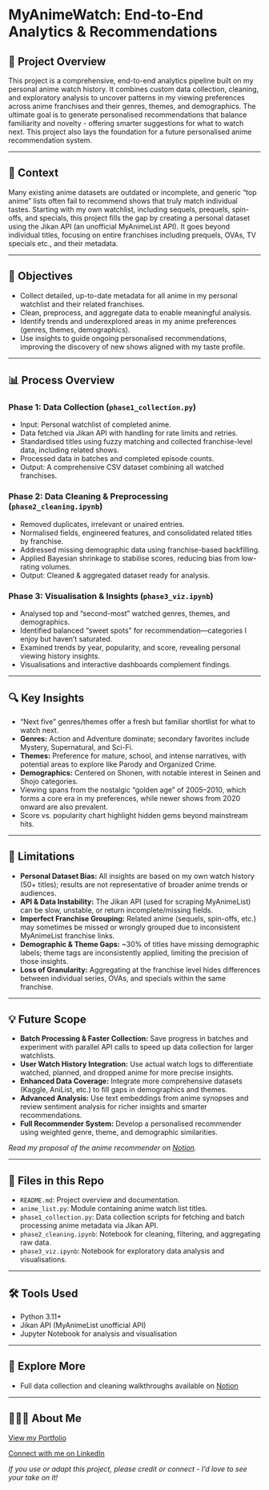 # MyAnimeWatch: End-to-End Analytics & Recommendations

## 🎴 **Project Overview**  
This project is a comprehensive, end-to-end analytics pipeline built on my personal anime watch history. It combines custom data collection, cleaning, and exploratory analysis to uncover patterns in my viewing preferences across anime franchises and their genres, themes, and demographics. The ultimate goal is to generate personalised recommendations that balance familiarity and novelty - offering smarter suggestions for what to watch next. This project also lays the foundation for a future personalised anime recommendation system.

---

## 🏢 **Context**  
Many existing anime datasets are outdated or incomplete, and generic “top anime” lists often fail to recommend shows that truly match individual tastes. Starting with my own watchlist, including sequels, prequels, spin-offs, and specials, this project fills the gap by creating a personal dataset using the Jikan API (an unofficial MyAnimeList API). It goes beyond individual titles, focusing on entire franchises including prequels, OVAs, TV specials etc., and their metadata.

---

## 🎯 **Objectives**
- Collect detailed, up-to-date metadata for all anime in my personal watchlist and their related franchises.  
- Clean, preprocess, and aggregate data to enable meaningful analysis.  
- Identify trends and underexplored areas in my anime preferences (genres, themes, demographics).  
- Use insights to guide ongoing personalised recommendations, improving the discovery of new shows aligned with my taste profile.

---

## 📊 **Process Overview**

### Phase 1: Data Collection (`phase1_collection.py`)  
- Input: Personal watchlist of completed anime.  
- Data fetched via Jikan API with handling for rate limits and retries.  
- Standardised titles using fuzzy matching and collected franchise-level data, including related shows.  
- Processed data in batches and completed episode counts.  
- Output: A comprehensive CSV dataset combining all watched franchises.

### Phase 2: Data Cleaning & Preprocessing (`phase2_cleaning.ipynb`) 
- Removed duplicates, irrelevant or unaired entries.  
- Normalised fields, engineered features, and consolidated related titles by franchise.  
- Addressed missing demographic data using franchise-based backfilling.  
- Applied Bayesian shrinkage to stabilise scores, reducing bias from low-rating volumes.  
- Output: Cleaned & aggregated dataset ready for analysis.

### Phase 3: Visualisation & Insights (`phase3_viz.ipynb`) 
- Analysed top and “second-most” watched genres, themes, and demographics.  
- Identified balanced “sweet spots” for recommendation—categories I enjoy but haven’t saturated.  
- Examined trends by year, popularity, and score, revealing personal viewing history insights.  
- Visualisations and interactive dashboards complement findings.

---

## 🔍 **Key Insights**
- “Next five” genres/themes offer a fresh but familiar shortlist for what to watch next.
- **Genres:** Action and Adventure dominate; secondary favorites include Mystery, Supernatural, and Sci-Fi.  
- **Themes:** Preference for mature, school, and intense narratives, with potential areas to explore like Parody and Organized Crime.  
- **Demographics:** Centered on Shonen, with notable interest in Seinen and Shojo categories.  
- Viewing spans from the nostalgic “golden age” of 2005–2010, which forms a core era in my preferences, while newer shows from 2020 onward are also prevalent.
- Score vs. popularity chart highlight hidden gems beyond mainstream hits.

---

## 🚧 **Limitations**
- **Personal Dataset Bias:** All insights are based on my own watch history (50+ titles); results are not representative of broader anime trends or audiences.
- **API & Data Instability:** The Jikan API (used for scraping MyAnimeList) can be slow, unstable, or return incomplete/missing fields.
- **Imperfect Franchise Grouping:** Related anime (sequels, spin-offs, etc.) may sometimes be missed or wrongly grouped due to inconsistent MyAnimeList franchise links.
- **Demographic & Theme Gaps:** ~30% of titles have missing demographic labels; theme tags are inconsistently applied, limiting the precision of those insights.
- **Loss of Granularity:** Aggregating at the franchise level hides differences between individual series, OVAs, and specials within the same franchise.
---

## 💡 **Future Scope**  
- **Batch Processing & Faster Collection:** Save progress in batches and experiment with parallel API calls to speed up data collection for larger watchlists.
- **User Watch History Integration:** Use actual watch logs to differentiate watched, planned, and dropped anime for more precise insights.
- **Enhanced Data Coverage:** Integrate more comprehensive datasets (Kaggle, AniList, etc.) to fill gaps in demographics and themes.
- **Advanced Analysis:** Use text embeddings from anime synopses and review sentiment analysis for richer insights and smarter recommendations.
- **Full Recommender System:** Develop a personalised recommender using weighted genre, theme, and demographic similarities.
   
*Read my proposal of the anime recommender on [Notion](https://www.notion.so/MyAnimeWatch-End-to-End-Analytics-Recommendations-23ba1fc6e1a380789c88cf3fb8269f34?source=copy_link#287a1fc6e1a380af9201d36794388fa2).*

---

## 📁 **Files in this Repo**  
- `README.md`: Project overview and documentation.
- `anime_list.py`: Module containing anime watch list titles.
- `phase1_collection.py`: Data collection scripts for fetching and batch processing anime metadata via Jikan API.  
- `phase2_cleaning.ipynb`: Notebook for cleaning, filtering, and aggregating raw data.  
- `phase3_viz.ipynb`: Notebook for exploratory data analysis and visualisations.  

---

## 🛠️ **Tools Used**  
- Python 3.11+  
- Jikan API (MyAnimeList unofficial API)  
- Jupyter Notebook for analysis and visualisation  

---

## 🔗 **Explore More**  
- Full data collection and cleaning walkthroughs available on [Notion](https://www.notion.so/MyAnimeWatch-End-to-End-Analytics-Recommendations-23ba1fc6e1a380789c88cf3fb8269f34)  

---

## 👩🏽‍💻 **About Me**

[View my Portfolio](https://www.notion.so/Namrata-s-Data-Corner-1fea1fc6e1a380feb078df49d0bb5bc6)  

[Connect with me on LinkedIn](https://www.linkedin.com/in/namratamuralidharan/) 

*If you use or adapt this project, please credit or connect - I’d love to see your take on it!*

